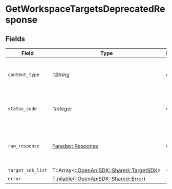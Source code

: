 # GetWorkspaceTargetsDeprecatedResponse


## Fields

| Field                                                                         | Type                                                                          | Required                                                                      | Description                                                                   |
| ----------------------------------------------------------------------------- | ----------------------------------------------------------------------------- | ----------------------------------------------------------------------------- | ----------------------------------------------------------------------------- |
| `content_type`                                                                | *::String*                                                                    | :heavy_check_mark:                                                            | HTTP response content type for this operation                                 |
| `status_code`                                                                 | *::Integer*                                                                   | :heavy_check_mark:                                                            | HTTP response status code for this operation                                  |
| `raw_response`                                                                | [Faraday::Response](https://www.rubydoc.info/gems/faraday/Faraday/Response)   | :heavy_check_mark:                                                            | Raw HTTP response; suitable for custom response parsing                       |
| `target_sdk_list`                                                             | T::Array<[::OpenApiSDK::Shared::TargetSDK](../../models/shared/targetsdk.md)> | :heavy_minus_sign:                                                            | Success                                                                       |
| `error`                                                                       | [T.nilable(::OpenApiSDK::Shared::Error)](../../models/shared/error.md)        | :heavy_minus_sign:                                                            | Error                                                                         |